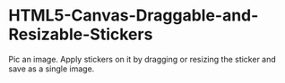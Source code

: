 HTML5-Canvas-Draggable-and-Resizable-Stickers
=============================================

Pic an image. Apply stickers on it by dragging or resizing the sticker and save as a single image.
